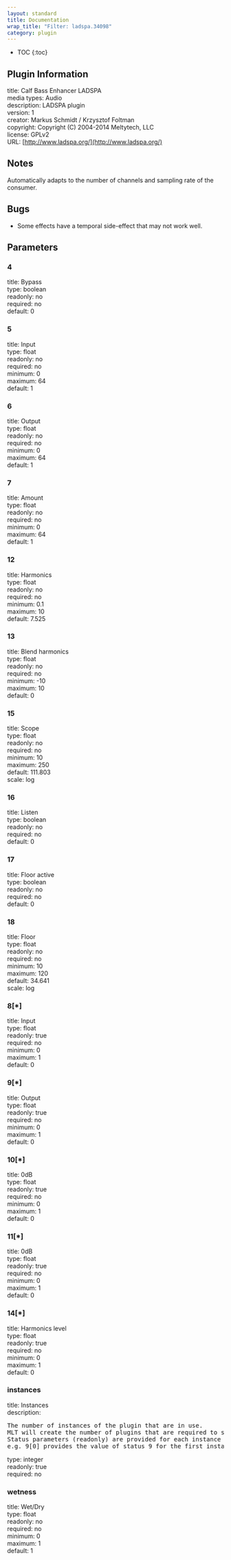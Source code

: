 ```yaml
---
layout: standard
title: Documentation
wrap_title: "Filter: ladspa.34098"
category: plugin
---
```

* TOC
{:toc}

## Plugin Information

title: Calf Bass Enhancer LADSPA  
media types:
Audio  
description: LADSPA plugin  
version: 1  
creator: Markus Schmidt / Krzysztof Foltman  
copyright: Copyright (C) 2004-2014 Meltytech, LLC  
license: GPLv2  
URL: [http://www.ladspa.org/](http://www.ladspa.org/)  

## Notes

Automatically adapts to the number of channels and sampling rate of the consumer.

## Bugs

* Some effects have a temporal side-effect that may not work well.


## Parameters

### 4

title: Bypass    
type: boolean  
readonly: no  
required: no  
default: 0  

### 5

title: Input    
type: float  
readonly: no  
required: no  
minimum: 0  
maximum: 64  
default: 1  

### 6

title: Output    
type: float  
readonly: no  
required: no  
minimum: 0  
maximum: 64  
default: 1  

### 7

title: Amount    
type: float  
readonly: no  
required: no  
minimum: 0  
maximum: 64  
default: 1  

### 12

title: Harmonics    
type: float  
readonly: no  
required: no  
minimum: 0.1  
maximum: 10  
default: 7.525  

### 13

title: Blend harmonics    
type: float  
readonly: no  
required: no  
minimum: -10  
maximum: 10  
default: 0  

### 15

title: Scope    
type: float  
readonly: no  
required: no  
minimum: 10  
maximum: 250  
default: 111.803  
scale: log  

### 16

title: Listen    
type: boolean  
readonly: no  
required: no  
default: 0  

### 17

title: Floor active    
type: boolean  
readonly: no  
required: no  
default: 0  

### 18

title: Floor    
type: float  
readonly: no  
required: no  
minimum: 10  
maximum: 120  
default: 34.641  
scale: log  

### 8[*]

title: Input    
type: float  
readonly: true  
required: no  
minimum: 0  
maximum: 1  
default: 0  

### 9[*]

title: Output    
type: float  
readonly: true  
required: no  
minimum: 0  
maximum: 1  
default: 0  

### 10[*]

title: 0dB    
type: float  
readonly: true  
required: no  
minimum: 0  
maximum: 1  
default: 0  

### 11[*]

title: 0dB    
type: float  
readonly: true  
required: no  
minimum: 0  
maximum: 1  
default: 0  

### 14[*]

title: Harmonics level    
type: float  
readonly: true  
required: no  
minimum: 0  
maximum: 1  
default: 0  

### instances

title: Instances    
description:
<pre>
The number of instances of the plugin that are in use.
MLT will create the number of plugins that are required to support the number of audio channels.
Status parameters (readonly) are provided for each instance and are accessed by specifying the instance number after the identifier (starting at zero).
e.g. 9[0] provides the value of status 9 for the first instance.
</pre>
type: integer  
readonly: true  
required: no  

### wetness

title: Wet/Dry    
type: float  
readonly: no  
required: no  
minimum: 0  
maximum: 1  
default: 1  

